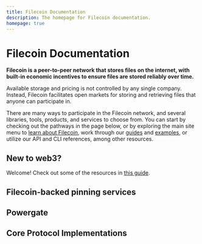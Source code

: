 ```yaml
---
title: Filecoin Documentation
description: The homepage for Filecoin documentation.
homepage: true
---
```


# Filecoin Documentation

**Filecoin is a peer-to-peer network that stores files on the internet, with built-in economic incentives to ensure files are stored reliably over time.**

Available storage and pricing is not controlled by any single company. Instead, Filecoin facilitates open markets for storing and retrieving files that anyone can participate in.

There are many ways to participate in the Filecoin network, and several libraries, tools, products, and services to choose from. You can start by checking out the pathways in the page below, or by exploring the main site menu to [learn about Filecoin](/introduction), work through our [guides](/how-to) and [examples](), or utilize our API and CLI references, among other resources.

## New to web3?

Welcome! Check out some of the resources in [this guide](/introduction/new-to-web3).

## Filecoin-backed pinning services

## Powergate

## Core Protocol Implementations
